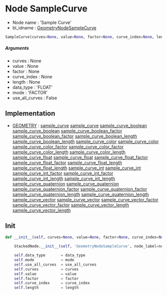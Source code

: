 # Node SampleCurve

- Node name : 'Sample Curve'
- bl_idname : [GeometryNodeSampleCurve](https://docs.blender.org/api/current/bpy.types.GeometryNodeSampleCurve.html)


``` python
SampleCurve(curves=None, value=None, factor=None, curve_index=None, length=None, data_type='FLOAT', mode='FACTOR', use_all_curves=False, node_label=None, node_color=None)
```
##### Arguments

- curves : None
- value : None
- factor : None
- curve_index : None
- length : None
- data_type : 'FLOAT'
- mode : 'FACTOR'
- use_all_curves : False

## Implementation

- [GEOMETRY](/docs/GeoNodes/socket_GEOMETRY.md) : [sample_curve](/docs/GeoNodes/socket_GEOMETRY.md#sample_curve) [sample_curve](/docs/GeoNodes/socket_GEOMETRY.md#sample_curve) [sample_curve_boolean](/docs/GeoNodes/socket_GEOMETRY.md#sample_curve_boolean) [sample_curve_boolean](/docs/GeoNodes/socket_GEOMETRY.md#sample_curve_boolean) [sample_curve_boolean_factor](/docs/GeoNodes/socket_GEOMETRY.md#sample_curve_boolean_factor) [sample_curve_boolean_factor](/docs/GeoNodes/socket_GEOMETRY.md#sample_curve_boolean_factor) [sample_curve_boolean_length](/docs/GeoNodes/socket_GEOMETRY.md#sample_curve_boolean_length) [sample_curve_boolean_length](/docs/GeoNodes/socket_GEOMETRY.md#sample_curve_boolean_length) [sample_curve_color](/docs/GeoNodes/socket_GEOMETRY.md#sample_curve_color) [sample_curve_color](/docs/GeoNodes/socket_GEOMETRY.md#sample_curve_color) [sample_curve_color_factor](/docs/GeoNodes/socket_GEOMETRY.md#sample_curve_color_factor) [sample_curve_color_factor](/docs/GeoNodes/socket_GEOMETRY.md#sample_curve_color_factor) [sample_curve_color_length](/docs/GeoNodes/socket_GEOMETRY.md#sample_curve_color_length) [sample_curve_color_length](/docs/GeoNodes/socket_GEOMETRY.md#sample_curve_color_length) [sample_curve_float](/docs/GeoNodes/socket_GEOMETRY.md#sample_curve_float) [sample_curve_float](/docs/GeoNodes/socket_GEOMETRY.md#sample_curve_float) [sample_curve_float_factor](/docs/GeoNodes/socket_GEOMETRY.md#sample_curve_float_factor) [sample_curve_float_factor](/docs/GeoNodes/socket_GEOMETRY.md#sample_curve_float_factor) [sample_curve_float_length](/docs/GeoNodes/socket_GEOMETRY.md#sample_curve_float_length) [sample_curve_float_length](/docs/GeoNodes/socket_GEOMETRY.md#sample_curve_float_length) [sample_curve_int](/docs/GeoNodes/socket_GEOMETRY.md#sample_curve_int) [sample_curve_int](/docs/GeoNodes/socket_GEOMETRY.md#sample_curve_int) [sample_curve_int_factor](/docs/GeoNodes/socket_GEOMETRY.md#sample_curve_int_factor) [sample_curve_int_factor](/docs/GeoNodes/socket_GEOMETRY.md#sample_curve_int_factor) [sample_curve_int_length](/docs/GeoNodes/socket_GEOMETRY.md#sample_curve_int_length) [sample_curve_int_length](/docs/GeoNodes/socket_GEOMETRY.md#sample_curve_int_length) [sample_curve_quaternion](/docs/GeoNodes/socket_GEOMETRY.md#sample_curve_quaternion) [sample_curve_quaternion](/docs/GeoNodes/socket_GEOMETRY.md#sample_curve_quaternion) [sample_curve_quaternion_factor](/docs/GeoNodes/socket_GEOMETRY.md#sample_curve_quaternion_factor) [sample_curve_quaternion_factor](/docs/GeoNodes/socket_GEOMETRY.md#sample_curve_quaternion_factor) [sample_curve_quaternion_length](/docs/GeoNodes/socket_GEOMETRY.md#sample_curve_quaternion_length) [sample_curve_quaternion_length](/docs/GeoNodes/socket_GEOMETRY.md#sample_curve_quaternion_length) [sample_curve_vector](/docs/GeoNodes/socket_GEOMETRY.md#sample_curve_vector) [sample_curve_vector](/docs/GeoNodes/socket_GEOMETRY.md#sample_curve_vector) [sample_curve_vector_factor](/docs/GeoNodes/socket_GEOMETRY.md#sample_curve_vector_factor) [sample_curve_vector_factor](/docs/GeoNodes/socket_GEOMETRY.md#sample_curve_vector_factor) [sample_curve_vector_length](/docs/GeoNodes/socket_GEOMETRY.md#sample_curve_vector_length) [sample_curve_vector_length](/docs/GeoNodes/socket_GEOMETRY.md#sample_curve_vector_length)

## Init

``` python
def __init__(self, curves=None, value=None, factor=None, curve_index=None, length=None, data_type='FLOAT', mode='FACTOR', use_all_curves=False, node_label=None, node_color=None):

    StackedNode.__init__(self, 'GeometryNodeSampleCurve', node_label=node_label, node_color=node_color)

    self.data_type       = data_type
    self.mode            = mode
    self.use_all_curves  = use_all_curves
    self.curves          = curves
    self.value           = value
    self.factor          = factor
    self.curve_index     = curve_index
    self.length          = length
```
